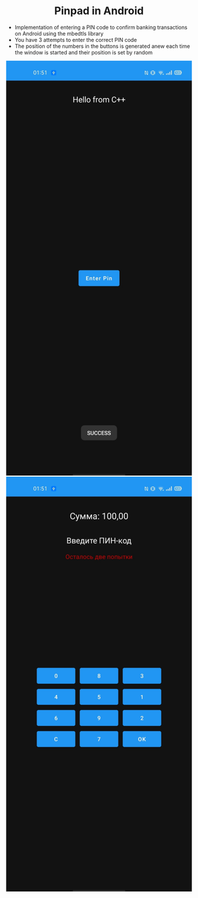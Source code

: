 <body>
    <h1 align="center">Pinpad in Android</h1>
    <p>
        <ul>
            <li>
                Implementation of entering a PIN code to confirm banking transactions on Android using the mbedtls library
            </li>
            <li>
                You have 3 attempts to enter the correct PIN code
            </li>
            <li>
                The position of the numbers in the buttons is generated anew each time the window is started and their position is set by random
            </li>
        </ul>
    </p>
    <img src="https://github.com/vvnikita74/Pinpad-Android/blob/master/main_image.jpg?raw=true" alt="main window image" width="800px">
    <img src="https://github.com/vvnikita74/Pinpad-Android/blob/master/pin_image.jpg?raw=true" alt="pin window image" width="800px">     
</body>

